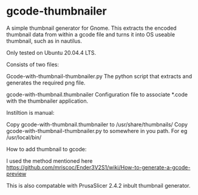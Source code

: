 # gcode-thumbnailer

A simple thumbnail generator for Gnome.
This extracts the encoded thumbnail data from within a gcode file and turns it into OS useable thumbnail, such as in nautilus.

Only tested on Ubuntu 20.04.4 LTS.

Consists of two files:

Gcode-with-thumbnail-thumbnailer.py
The python script that extracts and generates the required png file.

gcode-with-thumbnail.thumbnailer
Configuration file to associate *.code with the thumbnailer application.

Instiltion is manual:

Copy gcode-with-thumbnail.thumbnailer to /usr/share/thumbnails/
Copy gcode-with-thumbnail-thumbnailer.py to somewhere in you path. For eg /usr/local/bin/

How to add thumbnail to gcode:

I used the method mentioned here https://github.com/mriscoc/Ender3V2S1/wiki/How-to-generate-a-gcode-preview

This is also compatable with PrusaSlicer 2.4.2 inbult thumbnail generator.